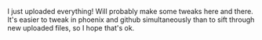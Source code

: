 I just uploaded everything! Will probably make some tweaks here and there. It's easier to tweak in phoenix and github simultaneously than to sift through new uploaded files, so I hope that's ok.
